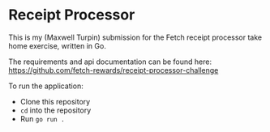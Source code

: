 # Receipt Processor
This is my (Maxwell Turpin) submission for the Fetch receipt processor take home exercise, written in Go.

The requirements and api documentation can be found here: https://github.com/fetch-rewards/receipt-processor-challenge

To run the application:
* Clone this repository
* `cd` into the repository
* Run `go run .`
